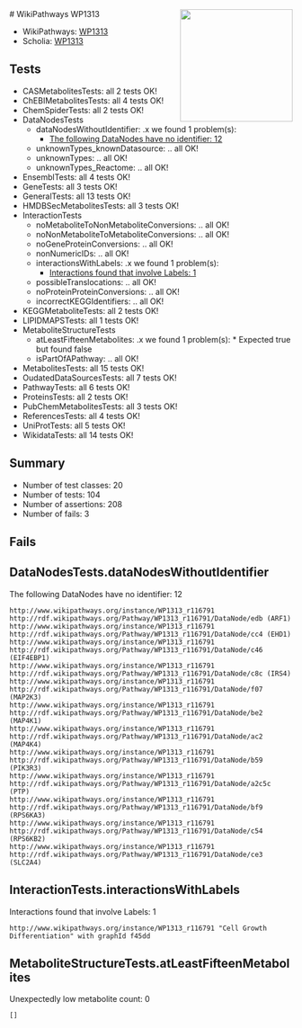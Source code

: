 <img style="float: right; width: 200px" src="https://upload.wikimedia.org/wikipedia/commons/thumb/8/83/Wplogo_with_text_500.png/640px-Wplogo_with_text_500.png" />
# WikiPathways WP1313

* WikiPathways: [WP1313](https://new.wikipathways.org/pathways/WP1313)
* Scholia: [WP1313](https://scholia.toolforge.org/wikipathways/WP1313)
## Tests
* CASMetabolitesTests: all 2 tests OK!
* ChEBIMetabolitesTests: all 4 tests OK!
* ChemSpiderTests: all 2 tests OK!
* DataNodesTests
    * dataNodesWithoutIdentifier: .x we found 1 problem(s):
        * [The following DataNodes have no identifier: 12](#8792c492)
    * unknownTypes_knownDatasource: .. all OK!
    * unknownTypes: .. all OK!
    * unknownTypes_Reactome: .. all OK!
* EnsemblTests: all 4 tests OK!
* GeneTests: all 3 tests OK!
* GeneralTests: all 13 tests OK!
* HMDBSecMetabolitesTests: all 3 tests OK!
* InteractionTests
    * noMetaboliteToNonMetaboliteConversions: .. all OK!
    * noNonMetaboliteToMetaboliteConversions: .. all OK!
    * noGeneProteinConversions: .. all OK!
    * nonNumericIDs: .. all OK!
    * interactionsWithLabels: .x we found 1 problem(s):
        * [Interactions found that involve Labels: 1](#630d2678)
    * possibleTranslocations: .. all OK!
    * noProteinProteinConversions: .. all OK!
    * incorrectKEGGIdentifiers: .. all OK!
* KEGGMetaboliteTests: all 2 tests OK!
* LIPIDMAPSTests: all 1 tests OK!
* MetaboliteStructureTests
    * atLeastFifteenMetabolites: .x we found 1 problem(s):
            * Expected true but found false
    * isPartOfAPathway: .. all OK!
* MetabolitesTests: all 15 tests OK!
* OudatedDataSourcesTests: all 7 tests OK!
* PathwayTests: all 6 tests OK!
* ProteinsTests: all 2 tests OK!
* PubChemMetabolitesTests: all 3 tests OK!
* ReferencesTests: all 4 tests OK!
* UniProtTests: all 5 tests OK!
* WikidataTests: all 14 tests OK!


## Summary

* Number of test classes: 20
* Number of tests: 104
* Number of assertions: 208
* Number of fails: 3

## Fails

<a name="8792c492" />

## DataNodesTests.dataNodesWithoutIdentifier

The following DataNodes have no identifier: 12
```
http://www.wikipathways.org/instance/WP1313_r116791 http://rdf.wikipathways.org/Pathway/WP1313_r116791/DataNode/edb (ARF1)
http://www.wikipathways.org/instance/WP1313_r116791 http://rdf.wikipathways.org/Pathway/WP1313_r116791/DataNode/cc4 (EHD1)
http://www.wikipathways.org/instance/WP1313_r116791 http://rdf.wikipathways.org/Pathway/WP1313_r116791/DataNode/c46 (EIF4EBP1)
http://www.wikipathways.org/instance/WP1313_r116791 http://rdf.wikipathways.org/Pathway/WP1313_r116791/DataNode/c8c (IRS4)
http://www.wikipathways.org/instance/WP1313_r116791 http://rdf.wikipathways.org/Pathway/WP1313_r116791/DataNode/f07 (MAP2K3)
http://www.wikipathways.org/instance/WP1313_r116791 http://rdf.wikipathways.org/Pathway/WP1313_r116791/DataNode/be2 (MAP4K1)
http://www.wikipathways.org/instance/WP1313_r116791 http://rdf.wikipathways.org/Pathway/WP1313_r116791/DataNode/ac2 (MAP4K4)
http://www.wikipathways.org/instance/WP1313_r116791 http://rdf.wikipathways.org/Pathway/WP1313_r116791/DataNode/b59 (PIK3R3)
http://www.wikipathways.org/instance/WP1313_r116791 http://rdf.wikipathways.org/Pathway/WP1313_r116791/DataNode/a2c5c (PTP)
http://www.wikipathways.org/instance/WP1313_r116791 http://rdf.wikipathways.org/Pathway/WP1313_r116791/DataNode/bf9 (RPS6KA3)
http://www.wikipathways.org/instance/WP1313_r116791 http://rdf.wikipathways.org/Pathway/WP1313_r116791/DataNode/c54 (RPS6KB2)
http://www.wikipathways.org/instance/WP1313_r116791 http://rdf.wikipathways.org/Pathway/WP1313_r116791/DataNode/ce3 (SLC2A4)
```

<a name="630d2678" />

## InteractionTests.interactionsWithLabels

Interactions found that involve Labels: 1
```
http://www.wikipathways.org/instance/WP1313_r116791 "Cell Growth
Differentiation" with graphId f45dd
```

<a name="6d4290df" />

## MetaboliteStructureTests.atLeastFifteenMetabolites

Unexpectedly low metabolite count: 0

```
[]
```

